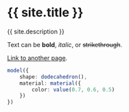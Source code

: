 <example id="cornell" />

# {{ site.title }}

{{ site.description }}

Text can be **bold**, _italic_, or ~~strikethrough~~.

[Link to another page](docs/modules/_camera_).

```ts
model({
    shape: dodecahedron(),
    material: material({
        color: value(0.7, 0.6, 0.5)
    })
})
```